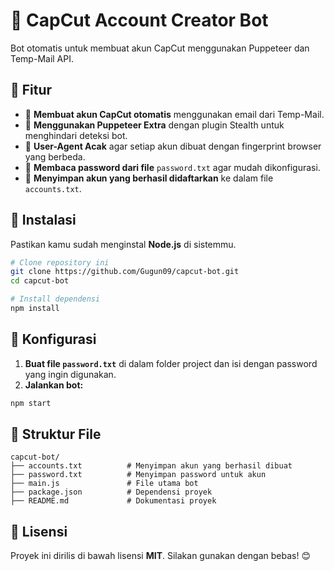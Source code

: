 # 🤖 CapCut Account Creator Bot

Bot otomatis untuk membuat akun CapCut menggunakan Puppeteer dan Temp-Mail API.

## 📌 Fitur
- 🔹 **Membuat akun CapCut otomatis** menggunakan email dari Temp-Mail.
- 🔹 **Menggunakan Puppeteer Extra** dengan plugin Stealth untuk menghindari deteksi bot.
- 🔹 **User-Agent Acak** agar setiap akun dibuat dengan fingerprint browser yang berbeda.
- 🔹 **Membaca password dari file** `password.txt` agar mudah dikonfigurasi.
- 🔹 **Menyimpan akun yang berhasil didaftarkan** ke dalam file `accounts.txt`.

## 🚀 Instalasi
Pastikan kamu sudah menginstal **Node.js** di sistemmu.

```sh
# Clone repository ini
git clone https://github.com/Gugun09/capcut-bot.git
cd capcut-bot

# Install dependensi
npm install
```

## 🔧 Konfigurasi
1. **Buat file `password.txt`** di dalam folder project dan isi dengan password yang ingin digunakan.
2. **Jalankan bot:**

```sh
npm start
```

## 📄 Struktur File
```
capcut-bot/
├── accounts.txt          # Menyimpan akun yang berhasil dibuat
├── password.txt          # Menyimpan password untuk akun
├── main.js               # File utama bot
├── package.json          # Dependensi proyek
├── README.md             # Dokumentasi proyek
```

## 📜 Lisensi
Proyek ini dirilis di bawah lisensi **MIT**. Silakan gunakan dengan bebas! 😊

